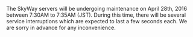 The SkyWay servers will be undergoing maintenance on April 28th, 2016 between 7:30AM to 7:35AM (JST). During this time, there will be several service interruptions which are expected to last a few seconds each. We are sorry in advance for any inconvenience.
